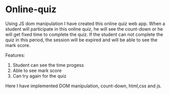 # Online-quiz
Using JS dom manipulation I have created this online quiz web app. When a student will participate in this online quiz, he will see the count-down or he will get fixed time to complete the quiz. If the student can not complete the quiz in this period, the session will be expired and will be able to see the mark score.

Features:
1. Student can see the time progess
2. Able to see mark score
3. Can try again for the quiz

Here I have implemented DOM manipulation, count-down, html,css and js.
